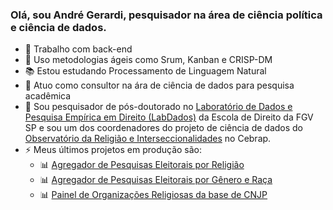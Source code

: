### Olá, sou André Gerardi, pesquisador na área de ciência política e ciência de dados. 

- 🔭 Trabalho com back-end
- 🔭 Uso metodologias ágeis como Srum, Kanban e CRISP-DM
- 📚 Estou estudando Processamento de Linguagem Natural
- 🚀 Atuo como consultor na ára de ciência de dados para pesquisa acadêmica
- 👯 Sou pesquisador de pós-doutorado no [Laboratório de Dados e Pesquisa Empírica em Direito (LabDados)](https://direitosp.fgv.br/nucleos-de-pesquisa/laboratorio-dados-pesquisa-empirica-direito-labdados) da Escola de Direito da FGV SP e sou um dos coordenadores do projeto de ciência de dados do [Observatório da Religião e Interseccionalidades](https://cebrap.org.br/observatorio-religiao/) no Cebrap.
- ⚡ Meus últimos projetos em produção são:
  -   📊 [Agregador de Pesquisas Eleitorais por Religião](https://cebrap.org.br/agregador-de-pesquisas-eleitorais-por-religiao/)
  -   📊 [Agregador de Pesquisas Eleitorais por Gênero e Raça](https://andregerardi-app-agregador-genero-app-agregador-genero-syb7z2.streamlit.app/)
  -   📊 [Painel de Organizações Religiosas da base de CNJP](https://cebrap.org.br/organizacoes-e-associacoes-religiosas-no-brasil/)


